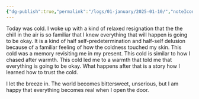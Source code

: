 ```yaml
---
{"dg-publish":true,"permalink":"/logs/01-january/2025-01-10/","noteIcon":"","created":"2025-01-10"}
---
```


Today was cold. I woke up with a kind of relaxed resignation that the the chill in the air is so familiar that I knew everything that will happen is going to be okay. It is a kind of half self-predetermination and half-self delusion because of a familiar feeling of how the coldness touched my skin. This cold was a memory revisiting me in my present. This cold is similar to how I chased after warmth. This cold led me to a warmth that told me that everything is going to be okay. What happens after that is a story how I learned how to trust the cold.

I let the breeze in. The world becomes bittersweet, unserious, but I am happy that everything becomes real when I open the door. 